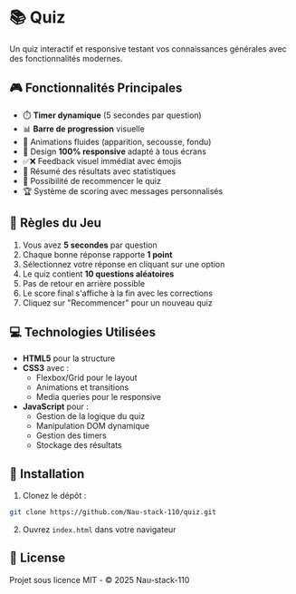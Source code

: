 # 📚 Quiz 

Un quiz interactif et responsive testant vos connaissances générales avec des fonctionnalités modernes.

## 🎮 Fonctionnalités Principales
- ⏱️ **Timer dynamique** (5 secondes par question)
- 📊 **Barre de progression** visuelle
- 🎨 Animations fluides (apparition, secousse, fondu)
- 📱 Design **100% responsive** adapté à tous écrans
- ✅❌ Feedback visuel immédiat avec émojis
- 📝 Résumé des résultats avec statistiques
- 🔄 Possibilité de recommencer le quiz
- 🏆 Système de scoring avec messages personnalisés

## 📖 Règles du Jeu
1. Vous avez **5 secondes** par question
2. Chaque bonne réponse rapporte **1 point**
3. Sélectionnez votre réponse en cliquant sur une option
4. Le quiz contient **10 questions aléatoires**
5. Pas de retour en arrière possible
6. Le score final s'affiche à la fin avec les corrections
7. Cliquez sur "Recommencer" pour un nouveau quiz

## 💻 Technologies Utilisées
- **HTML5** pour la structure
- **CSS3** avec :
  - Flexbox/Grid pour le layout
  - Animations et transitions
  - Media queries pour le responsive
- **JavaScript** pour :
  - Gestion de la logique du quiz
  - Manipulation DOM dynamique
  - Gestion des timers
  - Stockage des résultats

## 🚀 Installation
1. Clonez le dépôt :
```bash
git clone https://github.com/Nau-stack-110/quiz.git
```
2. Ouvrez `index.html` dans votre navigateur

## 📄 License
Projet sous licence MIT - © 2025 Nau-stack-110 
